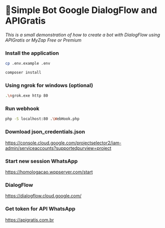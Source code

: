 # 🦜Simple Bot Google DialogFlow and APIGratis
_This is a small demonstration of how to create a bot with DialogFlow using APIGratis or MyZap Free or Premium_

### Install the application

```bash
cp .env.example .env
```

```bash
composer install
```

### Using ngrok for windows (optional)

```bash
.\ngrok.exe http 80
```

### Run webhook
```bash
php -S localhost:80 .\WebHook.php
```

### Download json_credentials.json
https://console.cloud.google.com/projectselector2/iam-admin/serviceaccounts?supportedpurview=project

### Start new session WhatsApp
https://homologacao.wppserver.com/start

### DialogFlow 
https://dialogflow.cloud.google.com/

### Get token for API WhatsApp
https://apigratis.com.br

